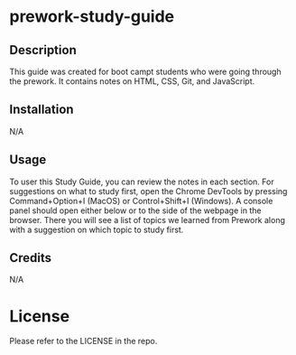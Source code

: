 # prework-study-guide
## Description
This guide was created for boot campt students who were going through the prework. It contains notes on HTML, CSS, Git, and JavaScript.

## Installation
N/A

## Usage
To user this Study Guide, you can review the notes in each section. For suggestions on what to study first, open the Chrome DevTools by pressing Command+Option+I (MacOS) or Control+Shift+I (Windows). A console panel should open either below or to the side of the webpage in the browser. There you will see a list of topics we learned from Prework along with a suggestion on which topic to study first.

## Credits
N/A

# License
Please refer to the LICENSE in the repo.
